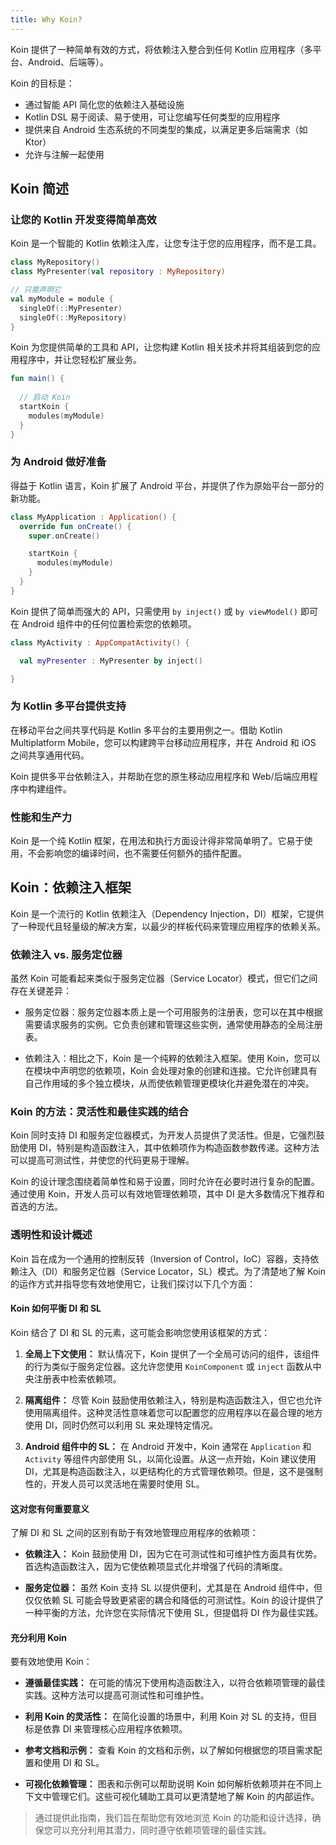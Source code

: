 ```yaml
---
title: Why Koin?
---
```

Koin 提供了一种简单有效的方式，将依赖注入整合到任何 Kotlin 应用程序（多平台、Android、后端等）。

Koin 的目标是：
- 通过智能 API 简化您的依赖注入基础设施
- Kotlin DSL 易于阅读、易于使用，可让您编写任何类型的应用程序
- 提供来自 Android 生态系统的不同类型的集成，以满足更多后端需求（如 Ktor）
- 允许与注解一起使用

## Koin 简述

### 让您的 Kotlin 开发变得简单高效

Koin 是一个智能的 Kotlin 依赖注入库，让您专注于您的应用程序，而不是工具。

```kotlin
class MyRepository()
class MyPresenter(val repository : MyRepository) 

// 只需声明它
val myModule = module { 
  singleOf(::MyPresenter)
  singleOf(::MyRepository)
}
```

Koin 为您提供简单的工具和 API，让您构建 Kotlin 相关技术并将其组装到您的应用程序中，并让您轻松扩展业务。

```kotlin
fun main() { 
  
  // 启动 Koin
  startKoin {
    modules(myModule)
  }
} 
```

### 为 Android 做好准备

得益于 Kotlin 语言，Koin 扩展了 Android 平台，并提供了作为原始平台一部分的新功能。

```kotlin
class MyApplication : Application() {
  override fun onCreate() {
    super.onCreate()

    startKoin {
      modules(myModule)
    }
  } 
}
```

Koin 提供了简单而强大的 API，只需使用 `by inject()` 或 `by viewModel()` 即可在 Android 组件中的任何位置检索您的依赖项。

```kotlin
class MyActivity : AppCompatActivity() {

  val myPresenter : MyPresenter by inject()

} 
```

### 为 Kotlin 多平台提供支持

在移动平台之间共享代码是 Kotlin 多平台的主要用例之一。借助 Kotlin Multiplatform Mobile，您可以构建跨平台移动应用程序，并在 Android 和 iOS 之间共享通用代码。

Koin 提供多平台依赖注入，并帮助在您的原生移动应用程序和 Web/后端应用程序中构建组件。

### 性能和生产力

Koin 是一个纯 Kotlin 框架，在用法和执行方面设计得非常简单明了。它易于使用，不会影响您的编译时间，也不需要任何额外的插件配置。

## Koin：依赖注入框架

Koin 是一个流行的 Kotlin 依赖注入（Dependency Injection，DI）框架，它提供了一种现代且轻量级的解决方案，以最少的样板代码来管理应用程序的依赖关系。

### 依赖注入 vs. 服务定位器

虽然 Koin 可能看起来类似于服务定位器（Service Locator）模式，但它们之间存在关键差异：

- 服务定位器：服务定位器本质上是一个可用服务的注册表，您可以在其中根据需要请求服务的实例。它负责创建和管理这些实例，通常使用静态的全局注册表。

- 依赖注入：相比之下，Koin 是一个纯粹的依赖注入框架。使用 Koin，您可以在模块中声明您的依赖项，Koin 会处理对象的创建和连接。它允许创建具有自己作用域的多个独立模块，从而使依赖管理更模块化并避免潜在的冲突。

### Koin 的方法：灵活性和最佳实践的结合

Koin 同时支持 DI 和服务定位器模式，为开发人员提供了灵活性。但是，它强烈鼓励使用 DI，特别是构造函数注入，其中依赖项作为构造函数参数传递。这种方法可以提高可测试性，并使您的代码更易于理解。

Koin 的设计理念围绕着简单性和易于设置，同时允许在必要时进行复杂的配置。通过使用 Koin，开发人员可以有效地管理依赖项，其中 DI 是大多数情况下推荐和首选的方法。

### 透明性和设计概述

Koin 旨在成为一个通用的控制反转（Inversion of Control，IoC）容器，支持依赖注入（DI）和服务定位器（Service Locator，SL）模式。为了清楚地了解 Koin 的运作方式并指导您有效地使用它，让我们探讨以下几个方面：

#### Koin 如何平衡 DI 和 SL

Koin 结合了 DI 和 SL 的元素，这可能会影响您使用该框架的方式：

1. **全局上下文使用：** 默认情况下，Koin 提供了一个全局可访问的组件，该组件的行为类似于服务定位器。这允许您使用 `KoinComponent` 或 `inject` 函数从中央注册表中检索依赖项。

2. **隔离组件：** 尽管 Koin 鼓励使用依赖注入，特别是构造函数注入，但它也允许使用隔离组件。这种灵活性意味着您可以配置您的应用程序以在最合理的地方使用 DI，同时仍然可以利用 SL 来处理特定情况。

3. **Android 组件中的 SL：** 在 Android 开发中，Koin 通常在 `Application` 和 `Activity` 等组件内部使用 SL，以简化设置。从这一点开始，Koin 建议使用 DI，尤其是构造函数注入，以更结构化的方式管理依赖项。但是，这不是强制性的，开发人员可以灵活地在需要时使用 SL。

#### 这对您有何重要意义

了解 DI 和 SL 之间的区别有助于有效地管理应用程序的依赖项：

- **依赖注入：** Koin 鼓励使用 DI，因为它在可测试性和可维护性方面具有优势。首选构造函数注入，因为它使依赖项显式化并增强了代码的清晰度。

- **服务定位器：** 虽然 Koin 支持 SL 以提供便利，尤其是在 Android 组件中，但仅仅依赖 SL 可能会导致更紧密的耦合和降低的可测试性。Koin 的设计提供了一种平衡的方法，允许您在实际情况下使用 SL，但提倡将 DI 作为最佳实践。

#### 充分利用 Koin

要有效地使用 Koin：

- **遵循最佳实践：** 在可能的情况下使用构造函数注入，以符合依赖项管理的最佳实践。这种方法可以提高可测试性和可维护性。

- **利用 Koin 的灵活性：** 在简化设置的场景中，利用 Koin 对 SL 的支持，但目标是依靠 DI 来管理核心应用程序依赖项。

- **参考文档和示例：** 查看 Koin 的文档和示例，以了解如何根据您的项目需求配置和使用 DI 和 SL。

- **可视化依赖管理：** 图表和示例可以帮助说明 Koin 如何解析依赖项并在不同上下文中管理它们。这些可视化辅助工具可以更清楚地了解 Koin 的内部运作。

> 通过提供此指南，我们旨在帮助您有效地浏览 Koin 的功能和设计选择，确保您可以充分利用其潜力，同时遵守依赖项管理的最佳实践。
